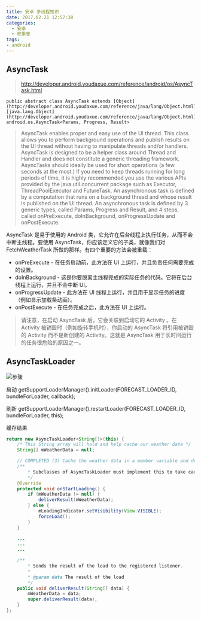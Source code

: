 ```yaml
---
title: 安卓 多线程知识
date: 2017.02.21 12:57:38
categories:
  - 安卓
  - 积累卷
tags:
- android
---
```


## AsyncTask

> <http://developer.android.youdaxue.com/reference/android/os/AsyncTask.html>

```text
public abstract class AsyncTask extends [Object](http://developer.android.youdaxue.com/reference/java/lang/Object.html) 
[java.lang.Object](http://developer.android.youdaxue.com/reference/java/lang/Object.html)
android.os.AsyncTask<Params, Progress, Result>
```

> AsyncTask enables proper and easy use of the UI thread. This class allows you to perform background operations and publish results on the UI thread without having to manipulate threads and/or handlers.
AsyncTask is designed to be a helper class around Thread and Handler and does not constitute a generic threading framework. AsyncTasks should ideally be used for short operations (a few seconds at the most.) If you need to keep threads running for long periods of time, it is highly recommended you use the various APIs provided by the java.util.concurrent package such as Executor, ThreadPoolExecutor and FutureTask.
An asynchronous task is defined by a computation that runs on a background thread and whose result is published on the UI thread. An asynchronous task is defined by 3 generic types, called Params, Progress and Result, and 4 steps, called onPreExecute, doInBackground, onProgressUpdate and onPostExecute.

AsyncTask 是易于使用的 Android 类，它允许在后台线程上执行任务，从而不会中断主线程。要使用 AsyncTask，你应该定义它的子类，就像我们对 FetchWeatherTask 所做的那样。有四个重要的方法会被重载：

* onPreExecute - 在任务启动前，此方法在 UI 上运行，并且负责任何需要完成的设置。
* doInBackground - 这是你要脱离主线程完成的实际任务的代码。它将在后台线程上运行，并且不会中断 UI。
* onProgressUpdate - 此方法在 UI 线程上运行，并且用于显示任务的进度（例如显示加载条动画）。
* onPostExecute - 在任务完成之后，此方法在 UI 上运行。

> 请注意，在启动 AsyncTask 后，它会关联到启动它的 Activity 。在 Activity 被销毁时（例如旋转手机时），你启动的 AsyncTask 将引用被销毁的 Activity 而不是新创建的 Activity。这就是 AsyncTask 用于长时间运行的任务很危险的原因之一。

## AsyncTaskLoader

![步骤](/images/安卓-积累卷/安卓-多线程知识/1.png)

启动
getSupportLoaderManager().initLoader(FORECAST_LOADER_ID, bundleForLoader, callback);

刷新
getSupportLoaderManager().restartLoader(FORECAST_LOADER_ID, bundleForLoader, this);

缓存结果

```java
return new AsyncTaskLoader<String[]>(this) {
    /* This String array will hold and help cache our weather data */
    String[] mWeatherData = null;

    // COMPLETED (3) Cache the weather data in a member variable and deliver it in onStartLoading.
    /**
        * Subclasses of AsyncTaskLoader must implement this to take care of loading their data.
        */
    @Override
    protected void onStartLoading() {
        if (mWeatherData != null) {
            deliverResult(mWeatherData);
        } else {
            mLoadingIndicator.setVisibility(View.VISIBLE);
            forceLoad();
        }
    }

    ...
    ...
    ...

    /**
        * Sends the result of the load to the registered listener.
        *
        * @param data The result of the load
        */
    public void deliverResult(String[] data) {
        mWeatherData = data;
        super.deliverResult(data);
    }
};
```
